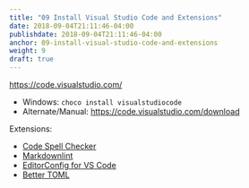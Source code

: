 ```yaml
---
title: "09 Install Visual Studio Code and Extensions"
date: 2018-09-04T21:11:46-04:00
publishdate: 2018-09-04T21:11:46-04:00
anchor: 09-install-visual-studio-code-and-extensions
weight: 9
draft: true
---
```


https://code.visualstudio.com/

* Windows: `choco install visualstudiocode`
* Alternate/Manual: https://code.visualstudio.com/download

Extensions:

* [Code Spell Checker](https://marketplace.visualstudio.com/items?itemName=streetsidesoftware.code-spell-checker)
* [Markdownlint](https://github.com/DavidAnson/vscode-markdownlint)
* [EditorConfig for VS Code](https://github.com/editorconfig/editorconfig-vscode)
* [Better TOML](https://marketplace.visualstudio.com/items?itemName=bungcip.better-toml)
